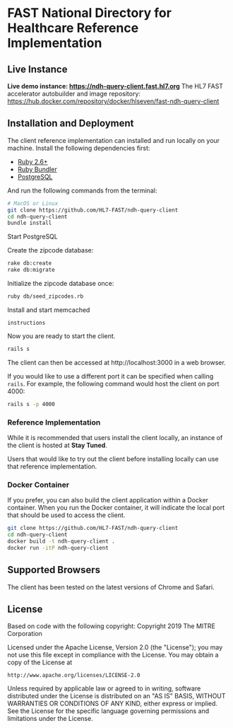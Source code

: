 # FAST National Directory for Healthcare Reference Implementation

## Live Instance

**Live demo instance: https://ndh-query-client.fast.hl7.org**
The HL7 FAST accelerator autobuilder and image repository: https://hub.docker.com/repository/docker/hlseven/fast-ndh-query-client


## Installation and Deployment

The client reference implementation can installed and run locally on your machine.  Install the following dependencies first:

* [Ruby 2.6+](https://www.ruby-lang.org/en/)
* [Ruby Bundler](http://bundler.io/)
* [PostgreSQL](https://www.postgresql.org/)

And run the following commands from the terminal:

```sh
# MacOS or Linux
git clone https://github.com/HL7-FAST/ndh-query-client
cd ndh-query-client
bundle install
```
Start PostgreSQL

Create the zipcode database:
```sh
rake db:create
rake db:migrate
```

Initialize the zipcode database once:
```sh
ruby db/seed_zipcodes.rb
```

Install and start memcached
```
instructions
```

Now you are ready to start the client.
```sh
rails s
```

The client can then be accessed at http://localhost:3000 in a web browser.

If you would like to use a different port it can be specified when calling `rails`.  For example, the following command would host the client on port 4000:

```sh
rails s -p 4000
```

### Reference Implementation

While it is recommended that users install the client locally, an instance of the client is hosted at **Stay Tuned**.

Users that would like to try out the client before installing locally can use that reference implementation.

### Docker Container

If you prefer, you can also build the client application within a Docker container.  When you
run the Docker container, it will indicate the local port that should be used to access the client.

```sh
git clone https://github.com/HL7-FAST/ndh-query-client
cd ndh-query-client
docker build -t ndh-query-client .
docker run -itP ndh-query-client
```

## Supported Browsers

The client has been tested on the latest versions of Chrome and Safari.  

## License

Based on code with the following copyright:
Copyright 2019 The MITRE Corporation

Licensed under the Apache License, Version 2.0 (the "License"); you may not use this file except in compliance with the License. You may obtain a copy of the License at
```
http://www.apache.org/licenses/LICENSE-2.0
```
Unless required by applicable law or agreed to in writing, software distributed under the License is distributed on an "AS IS" BASIS, WITHOUT WARRANTIES OR CONDITIONS OF ANY KIND, either express or implied. See the License for the specific language governing permissions and limitations under the License.
